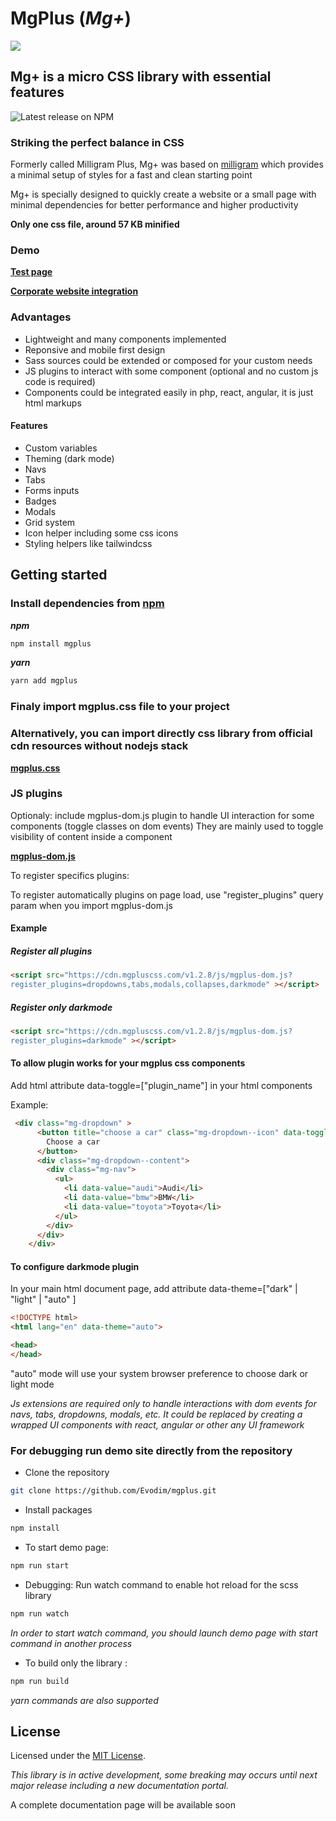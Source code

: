 # MgPlus (*Mg+*)

![](/demp/images/logo.svg)

## Mg+ is a micro CSS library with essential features

![Latest release on NPM](https://img.shields.io/npm/v/mgplus)

### Striking the perfect balance in CSS

Formerly called Milligram Plus, Mg+ was based on [milligram](https://github.com/milligram/milligram) which provides a minimal setup of styles for a fast and clean starting point

Mg+ is specially designed to quickly create a website or a small page with minimal dependencies for better performance and higher productivity

****Only one css file, around 57 KB minified****

### Demo

**[Test page](https://demo.mgpluscss.com)**

**[Corporate website integration](https://www.evodim.com)**

### Advantages

* Lightweight and many components implemented
* Reponsive and mobile first design
* Sass sources could be extended or composed for your custom needs
* JS plugins to interact with some component (optional and no custom js code is required)
* Components could be integrated easily in php, react, angular, it is just html markups

#### Features

* Custom variables
* Theming (dark mode)
* Navs
* Tabs
* Forms inputs
* Badges
* Modals
* Grid system
* Icon helper including some css icons
* Styling helpers like tailwindcss

## Getting started

### Install dependencies from [npm](https://www.npmjs.com/package/mgplus)

***npm***

```sh
npm install mgplus
```

***yarn***

```sh
yarn add mgplus
```

### Finaly import mgplus.css file to your project

### Alternatively, you can import directly css library from official cdn resources without nodejs stack

**[mgplus.css](https://cdn.mgpluscss.com/v1.2.8/css/mgplus.css)**

### JS plugins

Optionaly: include mgplus-dom.js plugin to handle UI interaction for some components (toggle classes on dom events)
They are mainly used to toggle visibility of content inside a component

**[mgplus-dom.js](https://cdn.mgpluscss.com/v1.2.8/js/mgplus-dom.js)**

To register specifics plugins:

To register automatically plugins on page load, use "register_plugins" query param when you import mgplus-dom.js

#### Example

##### Register all plugins

```html
<script src="https://cdn.mgpluscss.com/v1.2.8/js/mgplus-dom.js?
register_plugins=dropdowns,tabs,modals,collapses,darkmode" ></script>
```

##### Register only darkmode

```html
<script src="https://cdn.mgpluscss.com/v1.2.8/js/mgplus-dom.js?
register_plugins=darkmode" ></script>
```

#### To allow plugin works for your mgplus css components

Add html attribute data-toggle=["plugin_name"] in your html components

Example:

```html
 <div class="mg-dropdown" >
      <button title="choose a car" class="mg-dropdown--icon" data-toggle="dropdown">
        Choose a car
      </button>
      <div class="mg-dropdown--content">
        <div class="mg-nav">
          <ul>
            <li data-value="audi">Audi</li>
            <li data-value="bmw">BMW</li>
            <li data-value="toyota">Toyota</li>
          </ul>
        </div>
      </div>
    </div>
```

#### To configure darkmode plugin

In your main html document page, add attribute data-theme=["dark" | "light" |  "auto" ]

```html
<!DOCTYPE html>
<html lang="en" data-theme="auto">

<head>
</head>
```

"auto" mode will use your system browser preference to choose dark or light mode

*Js extensions are required only to handle interactions with dom events for navs, tabs, dropdowns, modals, etc.
It could be replaced by creating a wrapped UI components with react, angular or other any UI framework*

### For debugging run demo site directly from the repository

* Clone the repository

```sh
git clone https://github.com/Evodim/mgplus.git
```

* Install packages

```sh
npm install
```

* To start demo page:

```sh
npm run start 
```

* Debugging:
Run watch command to enable hot reload for the scss library

```sh
npm run watch 
```

*In order to start watch command, you should launch demo page with start command in another process*

* To build only the library :

```sh
npm run build
```

*yarn commands are also supported*

## License

Licensed under the [MIT License](https://raw.githubusercontent.com/Evodim/mgplus/master/LICENSE).

*This library is in active development, some breaking may occurs until next major release including a new documentation portal.*

A complete documentation page will be available soon
